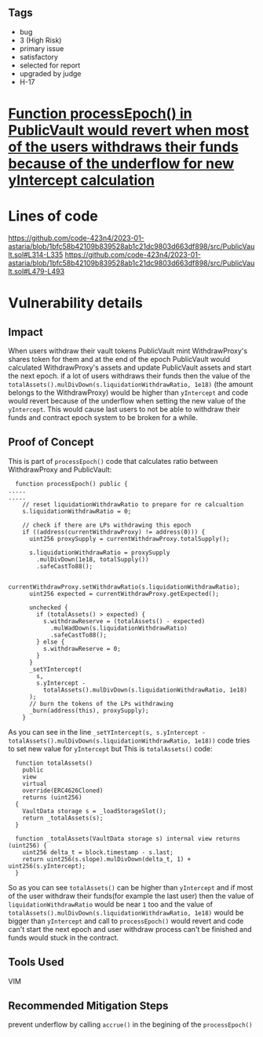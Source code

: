 ## Tags

- bug
- 3 (High Risk)
- primary issue
- satisfactory
- selected for report
- upgraded by judge
- H-17

# [Function processEpoch() in PublicVault would revert when most of the users withdraws their funds because of the underflow for new yIntercept calculation](https://github.com/code-423n4/2023-01-astaria-findings/issues/188) 

# Lines of code

https://github.com/code-423n4/2023-01-astaria/blob/1bfc58b42109b839528ab1c21dc9803d663df898/src/PublicVault.sol#L314-L335
https://github.com/code-423n4/2023-01-astaria/blob/1bfc58b42109b839528ab1c21dc9803d663df898/src/PublicVault.sol#L479-L493


# Vulnerability details

## Impact
When users withdraw their vault tokens PublicVault mint WithdrawProxy's shares token for them and at the end of the epoch PublicVault would calculated WithdrawProxy's assets and update PublicVault assets and start the next epoch. if a lot of users withdraws their funds then the value of the `totalAssets().mulDivDown(s.liquidationWithdrawRatio, 1e18)` (the amount belongs to the WithdrawProxy) would be higher than `yIntercept` and code would revert because of the underflow when setting the new value of the `yIntercept`. This would cause last users to not be able to withdraw their funds and contract epoch system to be broken for a while.

## Proof of Concept
This is part of `processEpoch()` code that calculates ratio between WithdrawProxy and PublicVault:
```
  function processEpoch() public {
.....
.....
    // reset liquidationWithdrawRatio to prepare for re calcualtion
    s.liquidationWithdrawRatio = 0;

    // check if there are LPs withdrawing this epoch
    if ((address(currentWithdrawProxy) != address(0))) {
      uint256 proxySupply = currentWithdrawProxy.totalSupply();

      s.liquidationWithdrawRatio = proxySupply
        .mulDivDown(1e18, totalSupply())
        .safeCastTo88();

      currentWithdrawProxy.setWithdrawRatio(s.liquidationWithdrawRatio);
      uint256 expected = currentWithdrawProxy.getExpected();

      unchecked {
        if (totalAssets() > expected) {
          s.withdrawReserve = (totalAssets() - expected)
            .mulWadDown(s.liquidationWithdrawRatio)
            .safeCastTo88();
        } else {
          s.withdrawReserve = 0;
        }
      }
      _setYIntercept(
        s,
        s.yIntercept -
          totalAssets().mulDivDown(s.liquidationWithdrawRatio, 1e18)
      );
      // burn the tokens of the LPs withdrawing
      _burn(address(this), proxySupply);
    }
```
As you can see in the line `_setYIntercept(s, s.yIntercept - totalAssets().mulDivDown(s.liquidationWithdrawRatio, 1e18))` code tries to set new value for `yIntercept` but This is `totalAssets()` code:
```
  function totalAssets()
    public
    view
    virtual
    override(ERC4626Cloned)
    returns (uint256)
  {
    VaultData storage s = _loadStorageSlot();
    return _totalAssets(s);
  }

  function _totalAssets(VaultData storage s) internal view returns (uint256) {
    uint256 delta_t = block.timestamp - s.last;
    return uint256(s.slope).mulDivDown(delta_t, 1) + uint256(s.yIntercept);
  }
```
So as you can see `totalAssets()` can be higher than `yIntercept` and if most of the user withdraw their funds(for example the last user) then the value of `liquidationWithdrawRatio` would be near `1` too and the value of ` totalAssets().mulDivDown(s.liquidationWithdrawRatio, 1e18)` would be bigger than `yIntercept` and call to `processEpoch()` would revert and code can't start the next epoch and user withdraw process can't be finished and funds would stuck in the contract.

## Tools Used
VIM

## Recommended Mitigation Steps
prevent underflow by calling `accrue()` in the begining of the `processEpoch()`